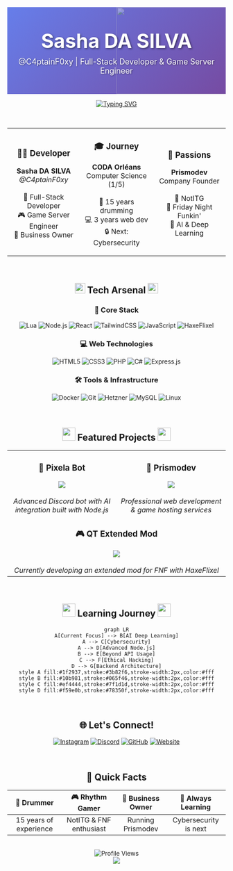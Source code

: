 <!-- Header with GIF Background -->
<div align="center">
  <div style="position: relative; width: 100%; height: 200px; overflow: hidden; background: linear-gradient(135deg, #667eea 0%, #764ba2 100%);">
    <img src="https://i.imgur.com/FuX0za3.gif" style="position: absolute; width: 100%; height: 100%; object-fit: cover; opacity: 0.4;" />
    <div style="position: relative; z-index: 1; padding-top: 50px;">
      <h1 style="color: white; font-size: 45px; margin: 0; text-shadow: 2px 2px 4px rgba(0,0,0,0.5);">Sasha DA SILVA</h1>
      <p style="color: white; font-size: 18px; margin-top: 10px; text-shadow: 1px 1px 3px rgba(0,0,0,0.5);">@C4ptainF0xy | Full-Stack Developer & Game Server Engineer</p>
    </div>
  </div>
</div>

<!-- Typing Animation -->
<div align="center">
  
  [![Typing SVG](https://readme-typing-svg.demolab.com?font=JetBrains+Mono&weight=600&size=22&pause=1000&color=58A6FF&center=true&vCenter=true&random=false&width=600&lines=%22Nothing+personal+kid%22;Business+Owner+%26+Student;Drummer+%26+Rhythm+Gamer;Building+the+digital+future+%F0%9F%9A%80)](https://git.io/typing-svg)
  
</div>

<!-- About Me Section -->
<div align="center">
  <br>
  
  <table>
    <tr>
      <td align="center" width="33%">
        <h3>👨‍💻 Developer</h3>
        <p><strong>Sasha DA SILVA</strong><br>
        <i>@C4ptainF0xy</i><br><br>
        🚀 Full-Stack Developer<br>
        🎮 Game Server Engineer<br>
        💼 Business Owner</p>
      </td>
      <td align="center" width="33%">
        <h3>🎓 Journey</h3>
        <p><strong>CODA Orléans</strong><br>
        Computer Science (1/5)<br><br>
        🥁 15 years drumming<br>
        💻 3 years web dev<br>
        🔒 Next: Cybersecurity</p>
      </td>
      <td align="center" width="33%">
        <h3>💖 Passions</h3>
        <p><strong>Prismodev</strong><br>
        Company Founder<br><br>
        🎵 NotITG<br>
        🎤 Friday Night Funkin'<br>
        🤖 AI & Deep Learning</p>
      </td>
    </tr>
  </table>
  
</div>

<br>

<!-- Tech Stack Section with Animated Icons -->
<h2 align="center">
<img src="https://media2.giphy.com/media/QssGEmpkyEOhBCb7e1/giphy.gif?cid=ecf05e47a0n3gi1bfqntqmob8g9aid1oyj2wr3ds3mg700bl&rid=giphy.gif" width="24px" height="24px">
Tech Arsenal
<img src="https://media2.giphy.com/media/QssGEmpkyEOhBCb7e1/giphy.gif?cid=ecf05e47a0n3gi1bfqntqmob8g9aid1oyj2wr3ds3mg700bl&rid=giphy.gif" width="24px" height="24px">
</h2>

<div align="center">

### 🎯 Core Stack
![Lua](https://img.shields.io/badge/Lua-2C2D72?style=for-the-badge&logo=lua&logoColor=white)
![Node.js](https://img.shields.io/badge/Node.js-339933?style=for-the-badge&logo=nodedotjs&logoColor=white)
![React](https://img.shields.io/badge/React-20232A?style=for-the-badge&logo=react&logoColor=61DAFB)
![TailwindCSS](https://img.shields.io/badge/Tailwind_CSS-38B2AC?style=for-the-badge&logo=tailwind-css&logoColor=white)
![JavaScript](https://img.shields.io/badge/JavaScript-F7DF1E?style=for-the-badge&logo=javascript&logoColor=black)
![HaxeFlixel](https://img.shields.io/badge/Haxe-EA8220?style=for-the-badge&logo=haxe&logoColor=white)

### 💻 Web Technologies
![HTML5](https://img.shields.io/badge/HTML5-E34F26?style=for-the-badge&logo=html5&logoColor=white)
![CSS3](https://img.shields.io/badge/CSS3-1572B6?style=for-the-badge&logo=css3&logoColor=white)
![PHP](https://img.shields.io/badge/PHP-777BB4?style=for-the-badge&logo=php&logoColor=white)
![C#](https://img.shields.io/badge/C%23-239120?style=for-the-badge&logo=csharp&logoColor=white)
![Express.js](https://img.shields.io/badge/Express.js-000000?style=for-the-badge&logo=express&logoColor=white)

### 🛠️ Tools & Infrastructure
![Docker](https://img.shields.io/badge/Docker-2496ED?style=for-the-badge&logo=docker&logoColor=white)
![Git](https://img.shields.io/badge/Git-F05032?style=for-the-badge&logo=git&logoColor=white)
![Hetzner](https://img.shields.io/badge/Hetzner-D50C2D?style=for-the-badge&logo=hetzner&logoColor=white)
![MySQL](https://img.shields.io/badge/MySQL-4479A1?style=for-the-badge&logo=mysql&logoColor=white)
![Linux](https://img.shields.io/badge/Linux-FCC624?style=for-the-badge&logo=linux&logoColor=black)

</div>

<br>

<!-- Projects Section -->
<h2 align="center">
<img src="https://media.giphy.com/media/iY8CRBdQXODJSCERIr/giphy.gif" width="30px" height="30px">
Featured Projects
<img src="https://media.giphy.com/media/iY8CRBdQXODJSCERIr/giphy.gif" width="30px" height="30px">
</h2>

<div align="center">
<table>
  <tr>
    <td align="center" width="50%">
      <h3>🤖 Pixela Bot</h3>
      <a href="https://pixela.prismodev.fr">
        <img src="https://img.shields.io/badge/Visit-Pixela-4285F4?style=for-the-badge&logo=node.js&logoColor=white" />
      </a>
      <br><br>
      <i>Advanced Discord bot with AI integration built with Node.js</i>
    </td>
    <td align="center" width="50%">
      <h3>🏢 Prismodev</h3>
      <a href="https://prismodev.fr">
        <img src="https://img.shields.io/badge/Visit-Prismodev-000000?style=for-the-badge&logo=react&logoColor=white" />
      </a>
      <br><br>
      <i>Professional web development & game hosting services</i>
    </td>
  </tr>
  <tr>
    <td align="center" colspan="2">
      <h3>🎮 QT Extended Mod</h3>
      <a href="https://qtextended.prismodev.com">
        <img src="https://img.shields.io/badge/Friday_Night_Funkin'-FF6B6B?style=for-the-badge&logo=apple%20music&logoColor=white" />
      </a>
      <br><br>
      <i>Currently developing an extended mod for FNF with HaxeFlixel</i>
    </td>
  </tr>
</table>
</div>

<br>

<!-- Currently Learning Section -->
<h2 align="center">
<img src="https://media.giphy.com/media/WUlplcMpOCEmTGBtBW/giphy.gif" width="30">
Learning Journey
<img src="https://media.giphy.com/media/WUlplcMpOCEmTGBtBW/giphy.gif" width="30">
</h2>

<div align="center">

```mermaid
graph LR
A[Current Focus] --> B[AI Deep Learning]
A --> C[Cybersecurity]
A --> D[Advanced Node.js]
B --> E[Beyond API Usage]
C --> F[Ethical Hacking]
D --> G[Backend Architecture]
style A fill:#1f2937,stroke:#3b82f6,stroke-width:2px,color:#fff
style B fill:#10b981,stroke:#065f46,stroke-width:2px,color:#fff
style C fill:#ef4444,stroke:#7f1d1d,stroke-width:2px,color:#fff
style D fill:#f59e0b,stroke:#78350f,stroke-width:2px,color:#fff
```

</div>

<br>

<!-- Connect Section -->
<h2 align="center">
🌐 Let's Connect!
</h2>

<div align="center">

[![Instagram](https://img.shields.io/badge/Instagram-E4405F?style=for-the-badge&logo=instagram&logoColor=white)](https://www.instagram.com/c4ptainfoxy/)
[![Discord](https://img.shields.io/badge/Discord-7289DA?style=for-the-badge&logo=discord&logoColor=white)](https://discordapp.com/users/1195101621143740509)
[![GitHub](https://img.shields.io/badge/GitHub-100000?style=for-the-badge&logo=github&logoColor=white)](https://github.com/C4ptainF0xy)
[![Website](https://img.shields.io/badge/Website-000000?style=for-the-badge&logo=About.me&logoColor=white)](https://prismodev.fr)

</div>

<br>

<!-- Fun Facts Section -->
<h2 align="center">
🎯 Quick Facts
</h2>

<div align="center">

| 🥁 Drummer | 🎮 Rhythm Gamer | 💼 Business Owner | 🌱 Always Learning |
|:---:|:---:|:---:|:---:|
| 15 years of experience | NotITG & FNF enthusiast | Running Prismodev | Cybersecurity is next |

</div>

<br>

<!-- Profile Views Counter -->
<div align="center">
<img src="https://komarev.com/ghpvc/?username=C4ptainF0xy&style=for-the-badge&color=58A6FF" alt="Profile Views" />
</div>

<!-- Footer Wave -->
<div align="center">
<img src="https://capsule-render.vercel.app/api?type=waving&color=gradient&customColorList=12,14,16,17,11&height=100&section=footer&animation=twinkling" />
</div>

<!-- Hidden Signature -->
<!-- Made with 💙 by C4ptainF0xy | "Nothing personal kid" -->
